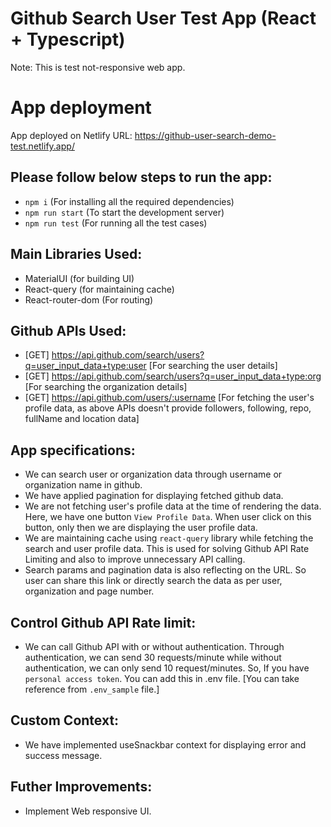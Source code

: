 # Github Search User Test App (React + Typescript)
Note: This is test not-responsive web app.

# App deployment
App deployed on Netlify
URL: https://github-user-search-demo-test.netlify.app/

## Please follow below steps to run the app:
- `npm i` (For installing all the required dependencies)
- `npm run start` (To start the development server)
- `npm run test` (For running all the test cases)

## Main Libraries Used:
- MaterialUI  (for building UI)
- React-query (for maintaining cache)
- React-router-dom (For routing)

## Github APIs Used:
- [GET] https://api.github.com/search/users?q=user_input_data+type:user [For searching the user details]
- [GET] https://api.github.com/search/users?q=user_input_data+type:org [For searching 
the organization details]
- [GET] https://api.github.com/users/:username [For fetching the user's profile data, as above APIs doesn't provide followers, following, repo, fullName and location data]

## App specifications:
- We can search user or organization data through username or organization name in github.
- We have applied pagination for displaying fetched github data.
- We are not fetching user's profile data at the time of rendering the data. Here, we have one button `View Profile Data`. When user click on this button, only then we are displaying the user profile data.
- We are maintaining cache using `react-query` library while fetching the search and user profile data. This is used for solving Github API Rate Limiting and also to improve unnecessary API calling. 
- Search params and pagination data is also reflecting on the URL. So user can share this link or directly search the data as per user, organization and page number.

## Control Github API Rate limit:
- We can call Github API with or without authentication. Through authentication, we can send 30 requests/minute while without authentication, we can only send 10 request/minutes.
So, If you have `personal access token`. You can add this in .env file. [You can take reference from `.env_sample` file.]

## Custom Context:
- We have implemented useSnackbar context for displaying error and success message.

## Futher Improvements:
- Implement Web responsive UI.